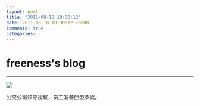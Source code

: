 ```yaml
---
layout: post
title: "2011-08-18 18:30:12"
date: 2011-08-18 18:30:12 +0800
comments: true
categories: 
---
```


# freeness's blog

----------

![](http://okqmqrbgo.bkt.clouddn.com/201108181830121.jpg)

>
公交公司领导视察，员工准备巨型条幅。